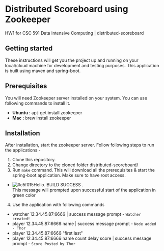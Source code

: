# Distributed Scoreboard using Zookeeper
HW1 for CSC 591 Data Intensive Computing | distributed-scoreboard

## Getting started
These instructions will get you the project up and running on your local/cloud machine for development and testing purposes. This application is built using maven and spring-boot.

## Prerequisites
You will need Zookeeper server installed on your system. You can use following commands to install it.
- **Ubuntu** : apt-get install zookeeper
- **Mac** : brew install zookeeper

## Installation
After installation, start the zookeeper server. Follow following steps to run the applications - 
1. Clone this repository.
2. Change directory to the cloned folder distributed-scoreboard/
3. Run `make` command. This will download all the prerequisites & start the spring-boot application. Make sure to have root access.
 - ![#c5f015](https://placehold.it/15/c5f015/000000?text=+)Hello. BUILD SUCCESS .  
 This message will prompted upon successful start of the application in green color
4. Use the application with following commands
- watcher 12.34.45.87:6666 | success message prompt - `Watcher created!`
- player 12.34.45.87:6666 name | success message prompt - `Node added - Thor`
- player 12.34.45.87:6666 "first last"
- player 12.34.45.87:6666 name count delay score | success message prompt - `Score Posted by Thor`
